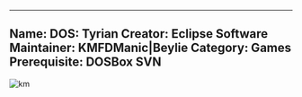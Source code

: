 -----------------------
Name: DOS: Tyrian
Creator: Eclipse Software
Maintainer: KMFDManic|Beylie
Category: Games
Prerequisite: DOSBox SVN
-----------------------
![km](https://i.imgur.com/OZ72Yjh.png)
